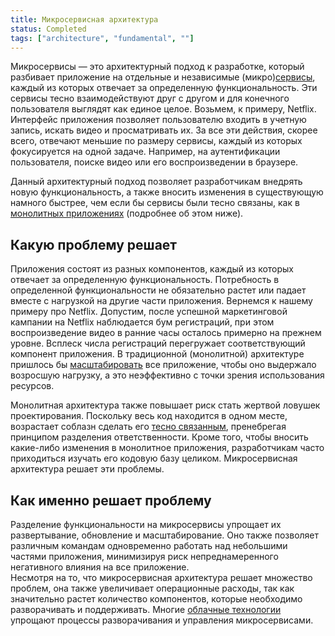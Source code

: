 ```yaml
---
title: Микросервисная архитектура
status: Completed
tags: ["architecture", "fundamental", ""]
---
```


Микросервисы — это архитектурный подход к разработке, который разбивает приложение на отдельные и независимые (микро)[сервисы](/service/), каждый из которых отвечает за определенную функциональность.
Эти сервисы тесно взаимодействуют друг с другом и для конечного пользователя выглядят как единое целое. 
Возьмем, к примеру, Netflix.
Интерфейс приложения позволяет пользователю входить в учетную запись, искать видео и  просматривать их.
За все эти действия, скорее всего, отвечают меньшие по размеру сервисы, каждый из которых фокусируется на одной задаче. 
Например, на аутентификации пользователя, поиске видео или его воспроизведении в браузере.

Данный архитектурный подход позволяет разработчикам внедрять новую функциональность, а также вносить изменения в существующую намного быстрее, чем если бы сервисы были тесно связаны, как в [монолитных приложениях](/ru/monolithic-apps/) (подробнее об этом ниже).

## Какую проблему решает

Приложения состоят из разных компонентов, каждый из которых отвечает за определенную функциональность.
Потребность в определенной функциональности не обязательно растет или падает вместе с нагрузкой на другие части приложения.
Вернемся к нашему примеру про Netflix.
Допустим, после успешной маркетинговой кампании на Netflix наблюдается бум регистраций, при этом воспроизведение видео в ранние часы осталось примерно на прежнем уровне.
Всплеск числа регистраций перегружает соответствующий компонент приложения. 
В традиционной (монолитной) архитектуре пришлось бы [масштабировать](/scalability/) все приложение, чтобы оно выдержало возросшую нагрузку, а это неэффективно с точки зрения использования ресурсов. 

Монолитная архитектура также повышает риск стать жертвой ловушек проектирования. 
Поскольку весь код находится в одном месте, возрастает соблазн сделать его [тесно связанным](/ru/tightly-coupled-architecture/), пренебрегая принципом разделения ответственности.
Кроме того, чтобы вносить какие-либо изменения в монолитное приложения, разработчикам часто приходиться изучать его кодовую базу целиком. 
Микросервисная архитектура решает эти проблемы.

## Как именно решает проблему

Разделение функциональности на микросервисы упрощает их развертывание, обновление и масштабирование.
Оно также позволяет различным командам одновременно работать над небольшими частями приложения, минимизируя риск непреднамеренного негативного влияния на все приложение.  
Несмотря на то, что микросервисная архитектура решает множество проблем, она также увеличивает операционные расходы, так как значительно растет количество компонентов, которые необходимо разворачивать и поддерживать. 
Многие [облачные технологии](/cloud-native-tech/) упрощают процессы разворачивания и управления микросервисами. 
